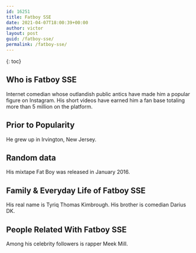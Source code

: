 ```yaml
---
id: 16251
title: Fatboy SSE
date: 2021-04-07T18:00:39+00:00
author: victor
layout: post
guid: /fatboy-sse/
permalink: /fatboy-sse/
---
```



{: toc}


## Who is Fatboy SSE



Internet comedian whose outlandish public antics have made him a popular figure on Instagram. His short videos have earned him a fan base totaling more than 5 million on the platform. 

                
                
                
## Prior to Popularity



He grew up in Irvington, New Jersey. 

                
                
                
## Random data



His mixtape Fat Boy was released in January 2016. 

                
                
                
## Family & Everyday Life of Fatboy SSE



His real name is Tyriq Thomas Kimbrough. His brother is comedian Darius DK. 

                
                
                
## People Related With Fatboy SSE



Among his celebrity followers is rapper Meek Mill. 

                
              
            
          
          
          